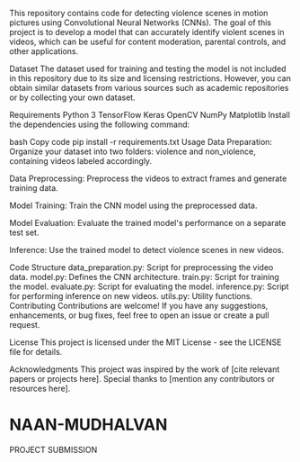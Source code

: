 This repository contains code for detecting violence scenes in motion pictures using Convolutional Neural Networks (CNNs). The goal of this project is to develop a model that can accurately identify violent scenes in videos, which can be useful for content moderation, parental controls, and other applications.

Dataset
The dataset used for training and testing the model is not included in this repository due to its size and licensing restrictions. However, you can obtain similar datasets from various sources such as academic repositories or by collecting your own dataset.

Requirements
Python 3
TensorFlow
Keras
OpenCV
NumPy
Matplotlib
Install the dependencies using the following command:

bash
Copy code
pip install -r requirements.txt
Usage
Data Preparation: Organize your dataset into two folders: violence and non_violence, containing videos labeled accordingly.

Data Preprocessing: Preprocess the videos to extract frames and generate training data.

Model Training: Train the CNN model using the preprocessed data.

Model Evaluation: Evaluate the trained model's performance on a separate test set.

Inference: Use the trained model to detect violence scenes in new videos.

Code Structure
data_preparation.py: Script for preprocessing the video data.
model.py: Defines the CNN architecture.
train.py: Script for training the model.
evaluate.py: Script for evaluating the model.
inference.py: Script for performing inference on new videos.
utils.py: Utility functions.
Contributing
Contributions are welcome! If you have any suggestions, enhancements, or bug fixes, feel free to open an issue or create a pull request.

License
This project is licensed under the MIT License - see the LICENSE file for details.

Acknowledgments
This project was inspired by the work of [cite relevant papers or projects here].
Special thanks to [mention any contributors or resources here].




# NAAN-MUDHALVAN
PROJECT SUBMISSION
